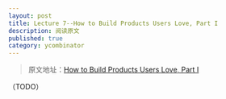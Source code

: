 ```yaml
---
layout: post
title: Lecture 7--How to Build Products Users Love, Part I
description: 阅读原文
published: true
category: ycombinator
---
```


> 原文地址：[How to Build Products Users Love, Part I][How to Build Products Users Love, Part I]




（TODO）



































[NingG]:    http://ningg.github.com  "NingG"




[How to Build Products Users Love, Part I]:						http://genius.com/Kevin-hale-lecture-7-how-to-build-products-users-love-part-i-annotated





















